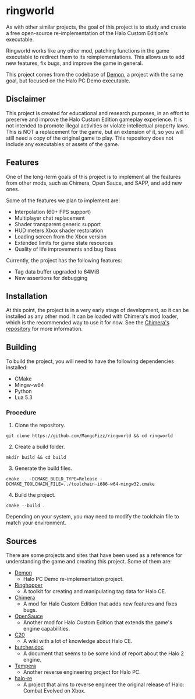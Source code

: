 # ringworld

As with other similar projects, the goal of this project is to study and create a free open-source re-implementation of the Halo Custom Edition's executable.

Ringworld works like any other mod, patching functions in the game executable to redirect them to its reimplementations. This allows us to add new features, fix bugs, and improve the game in general.

This project comes from the codebase of [Demon](https://github.com/Aerocatia/demon), a project with the same goal, but focused on the Halo PC Demo executable.

## Disclaimer

This project is created for educational and research purposes, in an effort to preserve and improve the Halo Custom Edition gameplay experience. It is not intended to promote illegal activities or violate intellectual property laws. This is NOT a replacement for the game, but an extension of it, so you will still need a copy of the original game to play. This repository does not include any executables or assets of the game.

## Features

One of the long-term goals of this project is to implement all the features from other mods, such as Chimera, Open Sauce, and SAPP, and add new ones.

Some of the features we plan to implement are:

- Interpolation (60+ FPS support)
- Multiplayer chat replacement
- Shader transparent generic support
- HUD meters Xbox shader restoration
- Loading screen from the Xbox version
- Extended limits for game state resources
- Quality of life improvements and bug fixes

Currently, the project has the following features:

- Tag data buffer upgraded to 64MiB
- New assertions for debugging

## Installation

At this point, the project is in a very early stage of development, so it can be installed as any other mod. It can be loaded with Chimera's mod loader, which is the recommended way to use it for now. See the [Chimera's repository](https://github.com/SnowyMouse/chimera?tab=readme-ov-file#mod-support) for more information.

## Building

To build the project, you will need to have the following dependencies installed:

- CMake
- Mingw-w64
- Python
- Lua 5.3

### Procedure

1. Clone the repository.
```
git clone https://github.com/MangoFizz/ringworld && cd ringworld
```
2. Create a build folder.
```
mkdir build && cd build
```
3. Generate the build files.
```
cmake .. -DCMAKE_BUILD_TYPE=Release -DCMAKE_TOOLCHAIN_FILE=../toolchain-i686-w64-mingw32.cmake
```
4. Build the project.
```
cmake --build .
```

Depending on your system, you may need to modify the toolchain file to match your environment.

## Sources

There are some projects and sites that have been used as a reference for understanding the game and creating this project. Some of them are:

- [Demon](https://github.com/Aerocatia/demon) 
    - Halo PC Demo re-implementation project.
- [Ringhopper](https://github.com/FishAndRips/ringhopper)
    - A toolkit for creating and manipulating tag data for Halo CE.
- [Chimera](https://github.com/SnowyMouse/chimera) 
    - A mod for Halo Custom Edition that adds new features and fixes bugs.
- [OpenSauce](https://github.com/MirisWisdom/OpenSauce) 
    - Another mod for Halo Custom Edition that extends the game's engine capabilities.
- [C20](https://c20.reclaimers.net/) 
    - A wiki with a lot of knowledge about Halo CE.
- [butcher.doc](http://game-tech.com/Talks/Butcher.doc) 
    - A document that seems to be some kind of report about the Halo 2 engine.
- [Tempera](https://github.com/Dwood15/Tempera) 
    - Another reverse engineering project for Halo PC.
- [halo-re](https://github.com/halo-re/halo) 
    - A project that aims to reverse engineer the original release of Halo: Combat Evolved on Xbox.

